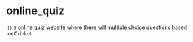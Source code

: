 # online_quiz
its a online quiz website where there will multiple choice questions based on Cricket
